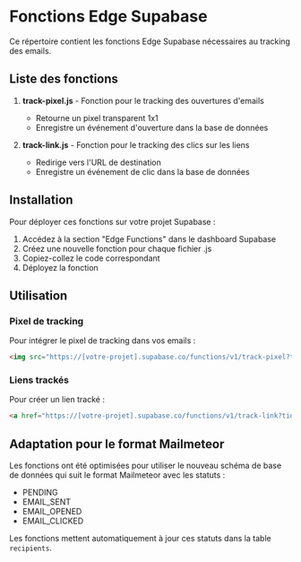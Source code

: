 # Fonctions Edge Supabase

Ce répertoire contient les fonctions Edge Supabase nécessaires au tracking des emails.

## Liste des fonctions

1. **track-pixel.js** - Fonction pour le tracking des ouvertures d'emails
   - Retourne un pixel transparent 1x1
   - Enregistre un événement d'ouverture dans la base de données

2. **track-link.js** - Fonction pour le tracking des clics sur les liens
   - Redirige vers l'URL de destination
   - Enregistre un événement de clic dans la base de données

## Installation

Pour déployer ces fonctions sur votre projet Supabase :

1. Accédez à la section "Edge Functions" dans le dashboard Supabase
2. Créez une nouvelle fonction pour chaque fichier .js
3. Copiez-collez le code correspondant
4. Déployez la fonction

## Utilisation

### Pixel de tracking

Pour intégrer le pixel de tracking dans vos emails :

```html
<img src="https://[votre-projet].supabase.co/functions/v1/track-pixel?tid=[tracking_id]" width="1" height="1" alt="" style="display:none">
```

### Liens trackés

Pour créer un lien tracké :

```html
<a href="https://[votre-projet].supabase.co/functions/v1/track-link?tid=[tracking_id]&url=[url_encodée]">Votre texte</a>
```

## Adaptation pour le format Mailmeteor

Les fonctions ont été optimisées pour utiliser le nouveau schéma de base de données qui suit le format Mailmeteor avec les statuts :

- PENDING
- EMAIL_SENT
- EMAIL_OPENED
- EMAIL_CLICKED

Les fonctions mettent automatiquement à jour ces statuts dans la table `recipients`.
